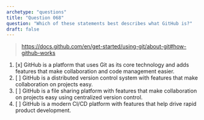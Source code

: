 ```yaml
---
archetype: "questions"
title: "Question 068"
question: "Which of these statements best describes what GitHub is?"
draft: false
---
```



> https://docs.github.com/en/get-started/using-git/about-git#how-github-works
1. [x] GitHub is a platform that uses Git as its core technology and adds features that make collaboration and code management easier. 
1. [ ] GitHub is a distributed version control system with features that make collaboration on projects easy.
1. [ ] GitHub is a file sharing platform with features that make collaboration on projects easy using centralized version control.
1. [ ] GitHub is a modern CI/CD platform with features that help drive rapid product development.

